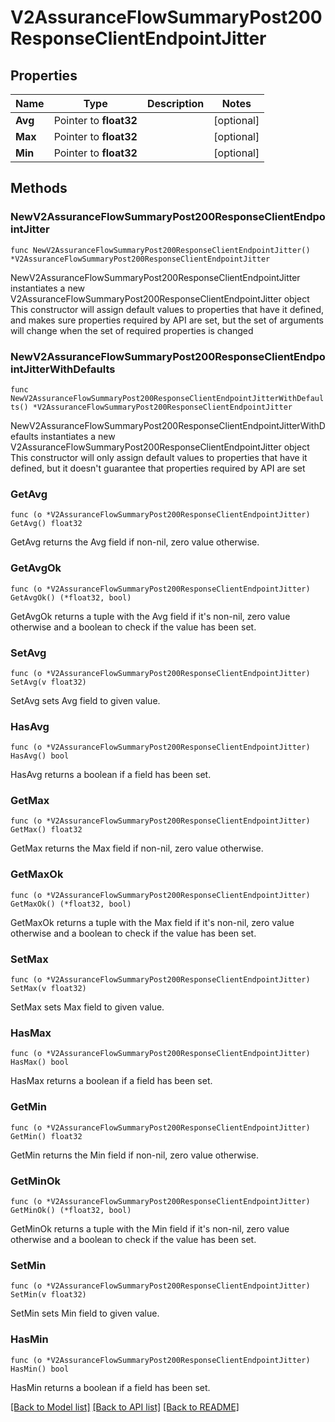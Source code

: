 # V2AssuranceFlowSummaryPost200ResponseClientEndpointJitter

## Properties

Name | Type | Description | Notes
------------ | ------------- | ------------- | -------------
**Avg** | Pointer to **float32** |  | [optional] 
**Max** | Pointer to **float32** |  | [optional] 
**Min** | Pointer to **float32** |  | [optional] 

## Methods

### NewV2AssuranceFlowSummaryPost200ResponseClientEndpointJitter

`func NewV2AssuranceFlowSummaryPost200ResponseClientEndpointJitter() *V2AssuranceFlowSummaryPost200ResponseClientEndpointJitter`

NewV2AssuranceFlowSummaryPost200ResponseClientEndpointJitter instantiates a new V2AssuranceFlowSummaryPost200ResponseClientEndpointJitter object
This constructor will assign default values to properties that have it defined,
and makes sure properties required by API are set, but the set of arguments
will change when the set of required properties is changed

### NewV2AssuranceFlowSummaryPost200ResponseClientEndpointJitterWithDefaults

`func NewV2AssuranceFlowSummaryPost200ResponseClientEndpointJitterWithDefaults() *V2AssuranceFlowSummaryPost200ResponseClientEndpointJitter`

NewV2AssuranceFlowSummaryPost200ResponseClientEndpointJitterWithDefaults instantiates a new V2AssuranceFlowSummaryPost200ResponseClientEndpointJitter object
This constructor will only assign default values to properties that have it defined,
but it doesn't guarantee that properties required by API are set

### GetAvg

`func (o *V2AssuranceFlowSummaryPost200ResponseClientEndpointJitter) GetAvg() float32`

GetAvg returns the Avg field if non-nil, zero value otherwise.

### GetAvgOk

`func (o *V2AssuranceFlowSummaryPost200ResponseClientEndpointJitter) GetAvgOk() (*float32, bool)`

GetAvgOk returns a tuple with the Avg field if it's non-nil, zero value otherwise
and a boolean to check if the value has been set.

### SetAvg

`func (o *V2AssuranceFlowSummaryPost200ResponseClientEndpointJitter) SetAvg(v float32)`

SetAvg sets Avg field to given value.

### HasAvg

`func (o *V2AssuranceFlowSummaryPost200ResponseClientEndpointJitter) HasAvg() bool`

HasAvg returns a boolean if a field has been set.

### GetMax

`func (o *V2AssuranceFlowSummaryPost200ResponseClientEndpointJitter) GetMax() float32`

GetMax returns the Max field if non-nil, zero value otherwise.

### GetMaxOk

`func (o *V2AssuranceFlowSummaryPost200ResponseClientEndpointJitter) GetMaxOk() (*float32, bool)`

GetMaxOk returns a tuple with the Max field if it's non-nil, zero value otherwise
and a boolean to check if the value has been set.

### SetMax

`func (o *V2AssuranceFlowSummaryPost200ResponseClientEndpointJitter) SetMax(v float32)`

SetMax sets Max field to given value.

### HasMax

`func (o *V2AssuranceFlowSummaryPost200ResponseClientEndpointJitter) HasMax() bool`

HasMax returns a boolean if a field has been set.

### GetMin

`func (o *V2AssuranceFlowSummaryPost200ResponseClientEndpointJitter) GetMin() float32`

GetMin returns the Min field if non-nil, zero value otherwise.

### GetMinOk

`func (o *V2AssuranceFlowSummaryPost200ResponseClientEndpointJitter) GetMinOk() (*float32, bool)`

GetMinOk returns a tuple with the Min field if it's non-nil, zero value otherwise
and a boolean to check if the value has been set.

### SetMin

`func (o *V2AssuranceFlowSummaryPost200ResponseClientEndpointJitter) SetMin(v float32)`

SetMin sets Min field to given value.

### HasMin

`func (o *V2AssuranceFlowSummaryPost200ResponseClientEndpointJitter) HasMin() bool`

HasMin returns a boolean if a field has been set.


[[Back to Model list]](../README.md#documentation-for-models) [[Back to API list]](../README.md#documentation-for-api-endpoints) [[Back to README]](../README.md)


